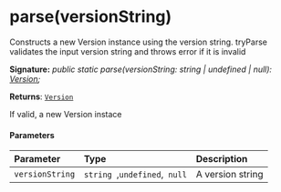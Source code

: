 # parse(versionString)



Constructs a new Version instance using the version string. tryParse validates the input version string and throws error if it is invalid

**Signature:** _public static parse(versionString: string | undefined | null): [Version](../../sp-core-library.api/class/version.md);_

**Returns**: [`Version`](../../sp-core-library.api/class/version.md)



If valid, a new Version instace

#### Parameters


| Parameter	   | Type    | Description |
|:-------------|:---------------|:------------|
| `versionString`    | `string `,` undefined `,` null` | A version string |


